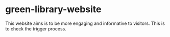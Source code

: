 # green-library-website
This website aims is to be more engaging and informative to visitors.
This is to check the trigger process.

